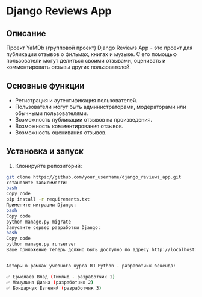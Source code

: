 # Django Reviews App

## Описание
Проект YaMDb (групповой проект)
Django Reviews App - это проект для публикации отзывов о фильмах, книгах и музыке. С его помощью пользователи могут делиться своими отзывами, оценивать и комментировать отзывы других пользователей.

## Основные функции

- Регистрация и аутентификация пользователей.
- Пользователи могут быть администраторами, модераторами или обычными пользователями.
- Возможность публикации отзывов на произведения.
- Возможность комментирования отзывов.
- Возможность оценивания отзывов.

## Установка и запуск

1. Клонируйте репозиторий:

```bash
git clone https://github.com/your_username/django_reviews_app.git
Установите зависимости:
bash
Copy code
pip install -r requirements.txt
Примените миграции Django:
bash
Copy code
python manage.py migrate
Запустите сервер разработки Django:
bash
Copy code
python manage.py runserver
Ваше приложение теперь должно быть доступно по адресу http://localhost:8000.


Авторы в рамках учебного курса ЯП Python - разработчик бекенда:

✅ Ермолаев Влад (Тимлид - разработчик 1)
✅ Мамулина Диана (разработчик 2)
✅ Бондарчук Евгений (разработчик 3)
